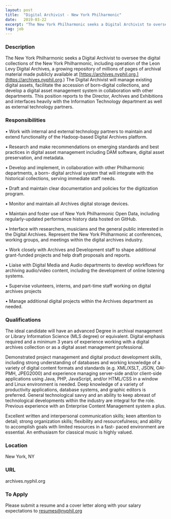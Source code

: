 ```yaml
---
layout: post
title:  "Digital Archivist - New York Philharmonic"
date:   2019-03-22
excerpt: "The New York Philharmonic seeks a Digital Archivist to oversee the digital collections of the New York Philharmonic, including operation of the Leon Levy Digital Archives, a growing repository of millions of pages of archival material made publicly available at [https://archives.nyphil.org.](https://archives.nyphil.org.) The Digital Archivist will manage existing digital assets, facilitate..."
tag: job
---
```


### Description   

The New York Philharmonic seeks a Digital Archivist to oversee the digital collections of the New York Philharmonic, including operation of the Leon Levy Digital Archives, a growing repository of millions of pages of archival material made publicly available at [https://archives.nyphil.org.](https://archives.nyphil.org.) The Digital Archivist will manage existing digital assets, facilitate the accession of born-digital collections, and develop a digital asset management system in collaboration with other departments. This position reports to the Director, Archives and Exhibitions and interfaces heavily with the Information Technology department as well as external technology partners.


### Responsibilities   



• 	Work with internal and external technology partners to maintain and extend functionality of the Hadoop-based Digital Archives platform.

• 	Research and make recommendations on emerging standards and best practices in digital asset management including DAM software, digital asset preservation, and metadata.

• 	Develop and implement, in collaboration with other Philharmonic departments, a born- digital archival system that will integrate with the historical collections, serving immediate staff needs.

• 	Draft and maintain clear documentation and policies for the digitization program.

• 	Monitor and maintain all Archives digital storage devices.

• 	Maintain and foster use of New York Philharmonic Open Data, including regularly-updated performance history data hosted on GitHub.

• 	Interface with researchers, musicians and the general public interested in the Digital Archives. Represent the New York Philharmonic at conferences, working groups, and meetings within the digital archives industry.

• 	Work closely with Archives and Development staff to shape additional grant-funded projects and help draft proposals and reports.

• 	Liaise with Digital Media and Audio departments to develop workflows for archiving audio/video content, including the development of online listening systems.

• 	Supervise volunteers, interns, and part-time staff working on digital archives projects

• 	Manage additional digital projects within the Archives department as needed.



### Qualifications   

The ideal candidate will have an advanced Degree in archival management or Library Information Science (MLS degree) or equivalent. Digital emphasis required and a minimum 3 years of experience working with a digital archives collection or as a digital asset management professional.

Demonstrated project management and digital product development skills, including strong understanding of databases and working knowledge of a variety of digital content formats and standards (e.g. XML/XSLT, JSON, OAI-PMH, JPEG2000) and experience managing server-side and/or client-side applications using Java, PHP, JavaScript, and/or HTML/CSS in a window and Linux environment is needed. Deep knowledge of a variety of productivity applications, database systems, and graphic editors is preferred. General technological savvy and an ability to keep abreast of technological developments within the industry are integral for the role. Previous experience with an Enterprise Content Management system a plus.
 
Excellent written and interpersonal communication skills; keen attention to detail; strong organization skills; flexibility and resourcefulness; and ability to accomplish goals with limited resources in a fast- paced environment are essential. An enthusiasm for classical music is highly valued.





### Location   

New York, NY


### URL   

archives.nyphil.org

### To Apply   

Please submit a resume and a cover letter along with your salary expectations to resumes@nyphil.org





